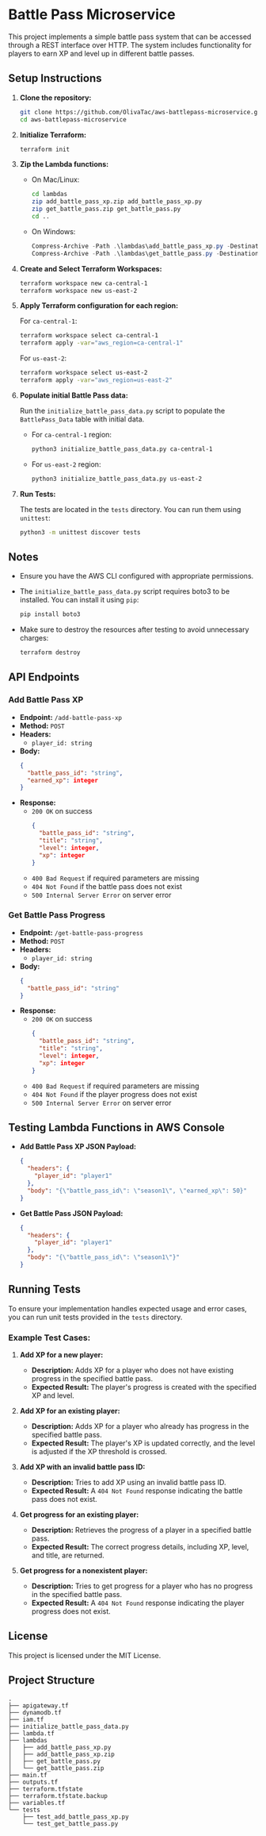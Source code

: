 # Battle Pass Microservice

This project implements a simple battle pass system that can be accessed through a REST interface over HTTP. The system includes functionality for players to earn XP and level up in different battle passes.

## Setup Instructions

1. **Clone the repository:**

    ```bash
    git clone https://github.com/OlivaTac/aws-battlepass-microservice.git
    cd aws-battlepass-microservice
    ```

2. **Initialize Terraform:**

    ```bash
    terraform init
    ```

3. **Zip the Lambda functions:**

    - On Mac/Linux:

        ```bash
        cd lambdas
        zip add_battle_pass_xp.zip add_battle_pass_xp.py
        zip get_battle_pass.zip get_battle_pass.py
        cd ..
        ```

    - On Windows:

        ```powershell
        Compress-Archive -Path .\lambdas\add_battle_pass_xp.py -DestinationPath .\lambdas\add_battle_pass_xp.zip
        Compress-Archive -Path .\lambdas\get_battle_pass.py -DestinationPath .\lambdas\get_battle_pass.zip
        ```

4. **Create and Select Terraform Workspaces:**

    ```bash
    terraform workspace new ca-central-1
    terraform workspace new us-east-2
    ```

5. **Apply Terraform configuration for each region:**

    For `ca-central-1`:

    ```bash
    terraform workspace select ca-central-1
    terraform apply -var="aws_region=ca-central-1"
    ```

    For `us-east-2`:

    ```bash
    terraform workspace select us-east-2
    terraform apply -var="aws_region=us-east-2"
    ```

6. **Populate initial Battle Pass data:**

    Run the `initialize_battle_pass_data.py` script to populate the `BattlePass_Data` table with initial data.

    - For `ca-central-1` region:

        ```bash
        python3 initialize_battle_pass_data.py ca-central-1
        ```

    - For `us-east-2` region:

        ```bash
        python3 initialize_battle_pass_data.py us-east-2
        ```

7. **Run Tests:**

    The tests are located in the `tests` directory. You can run them using `unittest`:

    ```bash
    python3 -m unittest discover tests
    ```

## Notes

- Ensure you have the AWS CLI configured with appropriate permissions.
- The `initialize_battle_pass_data.py` script requires boto3 to be installed. You can install it using `pip`:

    ```bash
    pip install boto3
    ```

- Make sure to destroy the resources after testing to avoid unnecessary charges:

    ```bash
    terraform destroy
    ```

## API Endpoints

### Add Battle Pass XP

- **Endpoint:** `/add-battle-pass-xp`
- **Method:** `POST`
- **Headers:**
  - `player_id: string`
- **Body:**
    ```json
    {
      "battle_pass_id": "string",
      "earned_xp": integer
    }
    ```
- **Response:**
    - `200 OK` on success
      ```json
      {
        "battle_pass_id": "string",
        "title": "string",
        "level": integer,
        "xp": integer
      }
      ```
    - `400 Bad Request` if required parameters are missing
    - `404 Not Found` if the battle pass does not exist
    - `500 Internal Server Error` on server error

### Get Battle Pass Progress

- **Endpoint:** `/get-battle-pass-progress`
- **Method:** `POST`
- **Headers:**
  - `player_id: string`
- **Body:**
    ```json
    {
      "battle_pass_id": "string"
    }
    ```
- **Response:**
    - `200 OK` on success
      ```json
      {
        "battle_pass_id": "string",
        "title": "string",
        "level": integer,
        "xp": integer
      }
      ```
    - `400 Bad Request` if required parameters are missing
    - `404 Not Found` if the player progress does not exist
    - `500 Internal Server Error` on server error

## Testing Lambda Functions in AWS Console

- **Add Battle Pass XP JSON Payload:**
    ```json
    {
      "headers": {
        "player_id": "player1"
      },
      "body": "{\"battle_pass_id\": \"season1\", \"earned_xp\": 50}"
    }
    ```

- **Get Battle Pass JSON Payload:**
    ```json
    {
      "headers": {
        "player_id": "player1"
      },
      "body": "{\"battle_pass_id\": \"season1\"}"
    }
    ```

## Running Tests

To ensure your implementation handles expected usage and error cases, you can run unit tests provided in the `tests` directory.

### Example Test Cases:

1. **Add XP for a new player:**

    - **Description:** Adds XP for a player who does not have existing progress in the specified battle pass.
    - **Expected Result:** The player's progress is created with the specified XP and level.

2. **Add XP for an existing player:**

    - **Description:** Adds XP for a player who already has progress in the specified battle pass.
    - **Expected Result:** The player's XP is updated correctly, and the level is adjusted if the XP threshold is crossed.

3. **Add XP with an invalid battle pass ID:**

    - **Description:** Tries to add XP using an invalid battle pass ID.
    - **Expected Result:** A `404 Not Found` response indicating the battle pass does not exist.

4. **Get progress for an existing player:**

    - **Description:** Retrieves the progress of a player in a specified battle pass.
    - **Expected Result:** The correct progress details, including XP, level, and title, are returned.

5. **Get progress for a nonexistent player:**

    - **Description:** Tries to get progress for a player who has no progress in the specified battle pass.
    - **Expected Result:** A `404 Not Found` response indicating the player progress does not exist.

## License

This project is licensed under the MIT License.

## Project Structure

```plaintext
.
├── apigateway.tf
├── dynamodb.tf
├── iam.tf
├── initialize_battle_pass_data.py
├── lambda.tf
├── lambdas
│   ├── add_battle_pass_xp.py
│   ├── add_battle_pass_xp.zip
│   ├── get_battle_pass.py
│   └── get_battle_pass.zip
├── main.tf
├── outputs.tf
├── terraform.tfstate
├── terraform.tfstate.backup
├── variables.tf
└── tests
    ├── test_add_battle_pass_xp.py
    └── test_get_battle_pass.py
